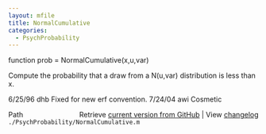 ```yaml
---
layout: mfile
title: NormalCumulative
categories:
  - PsychProbability
---
```


function prob = NormalCumulative\(x,u,var\)

Compute the probability that a draw from a N\(u,var\) distribution is less
than x.

6/25/96  dhb  Fixed for new erf convention.
7/24/04  awi  Cosmetic


<div class="code_header" style="text-align:right;">
  <span style="float:left;">Path&nbsp;&nbsp;</span> <span class="counter">Retrieve <a href=
  "https://raw.github.com/Psychtoolbox-3/Psychtoolbox-3/beta/./PsychProbability/NormalCumulative.m">current version from GitHub</a> | View <a href=
  "https://github.com/Psychtoolbox-3/Psychtoolbox-3/commits/beta/./PsychProbability/NormalCumulative.m">changelog</a></span>
</div>
<div class="code">
  <code>./PsychProbability/NormalCumulative.m</code>
</div>
